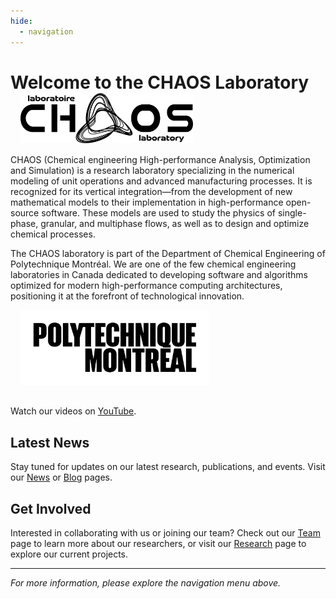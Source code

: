 ```yaml
---
hide:
  - navigation
---
```


<h1 style="display: flex; flex-wrap: wrap; align-items: center; justify-content: space-between;">
  <span>Welcome to the CHAOS Laboratory</span>
  <span style="display: flex; gap: 0.5rem; flex-shrink: 0;">
  <img
    src="assets/chaos_logo_black_without_bkg.png"
    alt="CHAOS logo"
    style="height:80px;margin-left:1rem;"
    class="chaos-logo">
</h1>

<style>
/* Hide/show the right logo according to the active Material theme */
[data-md-color-scheme="slate"] .chaos-logo {
  content: url("assets/chaos_logo_white_without_bkg.png");
}
[data-md-color-scheme="default"] .chaos-logo {
  content: url("assets/chaos_logo_black_without_bkg.png");
}
</style>

CHAOS (Chemical engineering High-performance Analysis, Optimization and Simulation) is a research laboratory specializing in the numerical modeling of unit operations and advanced manufacturing processes. It is recognized for its vertical integration—from the development of new mathematical models to their implementation in high-performance open-source software. These models are used to study the physics of single-phase, granular, and multiphase flows, as well as to design and optimize chemical processes.

<p style="display: flex; flex-wrap: wrap; align-items: center; justify-content: space-between; width: 100%; margin: 0;">
  <span style="flex: 1 1 250px; min-width: 250px;">
    The CHAOS laboratory is part of the Department of Chemical Engineering of Polytechnique Montréal.
    We are one of the few chemical engineering laboratories in Canada dedicated to developing
    software and algorithms optimized for modern high-performance computing architectures,
    positioning it at the forefront of technological innovation.
  </span>

  <img
    src="assets/polymtl_logo_black.png"
    alt="Polytechnique Montréal logo"
    style="height: 120px; margin-left: 1rem; flex-shrink: 0;"
    class="poly-logo">
</p>

<style>
/* Switch Polytechnique logo depending on MkDocs Material theme */
[data-md-color-scheme="slate"] .poly-logo {
  content: url("assets/polymtl_logo_white.png");
}
[data-md-color-scheme="default"] .poly-logo {
  content: url("assets/polymtl_logo_black.png");
}
</style>

<div style="height: 1rem;"></div>


<div class="yt-wrapper">
  <!-- Option A: point to a static or auto-generated JSON -->
  <div id="yt-random-player"
       class="yt-random-player"
       data-videos-src="assets/videos.json"
       data-channel-url="https://www.youtube.com/@lethecfd6431">
  </div>
  <noscript>
    Watch our videos on <a href="https://www.youtube.com/@lethecfd6431">YouTube</a>.
  </noscript>
</div>


## Latest News

Stay tuned for updates on our latest research, publications, and events. Visit our [News](news.md) or [Blog](news.md) pages.

## Get Involved

Interested in collaborating with us or joining our team? Check out our [Team](team.md) page to learn more about our researchers, or visit our [Research](research.md) page to explore our current projects.



---

*For more information, please explore the navigation menu above.*
